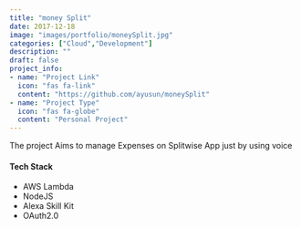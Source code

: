 ```yaml
---
title: "money Split"
date: 2017-12-18
image: "images/portfolio/moneySplit.jpg"
categories: ["Cloud","Development"]
description: ""
draft: false
project_info:
- name: "Project Link"
  icon: "fas fa-link"
  content: "https://github.com/ayusun/moneySplit"
- name: "Project Type"
  icon: "fas fa-globe"
  content: "Personal Project"
---
```


The project Aims to manage Expenses on Splitwise App just by using voice


#### Tech Stack

* AWS Lambda
* NodeJS
* Alexa Skill Kit
* OAuth2.0
